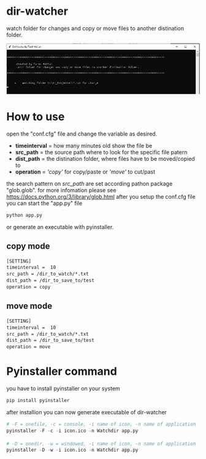 # dir-watcher
watch folder for changes and copy or move files to another distination folder.

![Alt text](/Screenshot.png?raw=true "Screenshot")

# How to use
open the "conf.cfg" file and change the variable as desired.

* **timeinterval** =  how many minutes old show the file be
* **src_path** = the source path where to look for the specific file patern 
* **dist_path** = the distination folder, where files have to be moved/copied to
* **operation** = *'copy'* for copy/paste or *'move'* to cut/past

the search pattern on *src_path* are set according pathon package "glob.glob". for more infomation please see https://docs.python.org/3/library/glob.html
after you setup the conf.cfg file you can start the "app.py" file
```python
python app.py
```
or generate an executable with pyinstaller.

## copy mode
```txt
[SETTING]
timeinterval =  10
src_path = /dir_to_watch/*.txt
dist_path = /dir_to_save_to/test
operation = copy
```
## move mode
```txt
[SETTING]
timeinterval =  10
src_path = /dir_to_watch/*.txt
dist_path = /dir_to_save_to/test
operation = move
```



# Pyinstaller command
you have to install pyinstaller on your system

```python
pip install pyinstaller
```
after installion you can now generate executable of dir-watcher
```python
# -F = onefile, -c = console, -i name of icon, -n name of application
pyinstaller -F -c -i icon.ico -n Watchdir app.py 

# -D = onedir, -w = windowed, -i name of icon, -n name of application
pyinstaller -D -w -i icon.ico -n Watchdir app.py 
```
